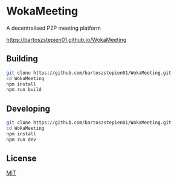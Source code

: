 # WokaMeeting

A decentralised P2P meeting platform

https://bartoszstepien01.github.io/WokaMeeting
## Building
```bash
git clone https://github.com/bartoszstepien01/WokaMeeting.git
cd WokaMeeting
npm install
npm run build
```
## Developing
```bash
git clone https://github.com/bartoszstepien01/WokaMeeting.git
cd WokaMeeting
npm install
npm run dev
```
## License

[MIT](https://choosealicense.com/licenses/mit/)